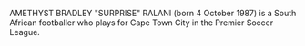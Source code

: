 AMETHYST BRADLEY "SURPRISE" RALANI (born 4 October 1987) is a South African footballer who plays for Cape Town City in the Premier Soccer League.
